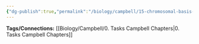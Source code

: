 ```yaml
---
{"dg-publish":true,"permalink":"/biology/campbell/15-chromosomal-basis-of-inheritance/","dgHomeLink":true,"dgPassFrontmatter":true}
---
```


**Tags/Connections:**
[[Biology/Campbell/0. Tasks Campbell Chapters|0. Tasks Campbell Chapters]]